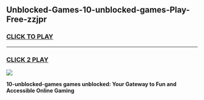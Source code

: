 
## Unblocked-Games-10-unblocked-games-Play-Free-zzjpr
<h3>
<a href="https://premium76.site?title=10-unblocked-games&ref=19M">CLICK TO PLAY</a></h3>
<hr>

<h3>
<a href="https://premium76.site?title=10-unblocked-games&ref=19M">CLICK 2 PLAY</a>
  
</h3>

<a href="https://premium76.site?title=10-unblocked-games&ref=19M"><img src="https://clearcache.store/games.png"></a>


**10-unblocked-games games unblocked: Your Gateway to Fun and Accessible Online Gaming**
